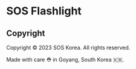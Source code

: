 # SOS Flashlight

## Copyright
Copyright &copy; 2023 SOS Korea. All rights reserved.

Made with care ⛑️ in Goyang, South Korea 🇰🇷.

